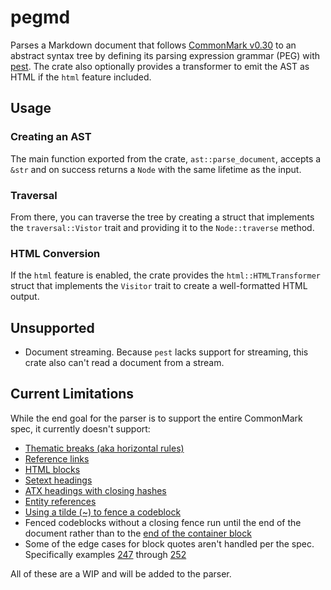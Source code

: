 # pegmd
Parses a Markdown document that follows [CommonMark v0.30](https://spec.commonmark.org/0.30/) to an abstract syntax tree by defining its parsing expression
grammar (PEG) with [pest](https://pest.rs/book/). The crate also optionally provides a transformer to emit the AST as HTML if the `html` feature included.

## Usage

### Creating an AST
The main function exported from the crate, `ast::parse_document`, accepts a `&str` and on success returns a `Node` with the same lifetime as the input. 

### Traversal
From there, you can traverse the tree by creating a struct that implements the `traversal::Vistor` trait and providing it to the `Node::traverse` method.

### HTML Conversion
If the `html` feature is enabled, the crate provides the `html::HTMLTransformer` struct that implements the `Visitor` trait to create a well-formatted HTML output.

## Unsupported
- Document streaming. Because `pest` lacks support for streaming, this crate also can't read a document from a stream.

## Current Limitations
While the end goal for the parser is to support the entire CommonMark spec, it currently doesn't support:

- [Thematic breaks (aka horizontal rules)](https://spec.commonmark.org/0.30/#thematic-breaks)
- [Reference links](https://spec.commonmark.org/0.30/#link-reference-definitions)
- [HTML blocks](https://spec.commonmark.org/0.30/#html-blocks)
- [Setext headings](https://spec.commonmark.org/0.30/#setext-headings)
- [ATX headings with closing hashes](https://spec.commonmark.org/0.30/#example-71)
- [Entity references](https://spec.commonmark.org/0.30/#entity-and-numeric-character-references)
- [Using a tilde (~) to fence a codeblock](https://spec.commonmark.org/0.30/#example-120)
- Fenced codeblocks without a closing fence run until the end of the document rather than to the [end of the container block](https://spec.commonmark.org/0.30/#example-126)
- Some of the edge cases for block quotes aren't handled per the spec. Specifically examples [247](https://spec.commonmark.org/0.30/#example-247) through [252](https://spec.commonmark.org/0.30/#example-252) 

All of these are a WIP and will be added to the parser.
